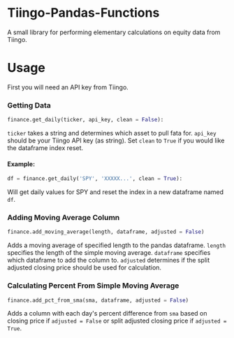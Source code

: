 # Tiingo-Pandas-Functions
A small library for performing elementary calculations on equity data from Tiingo.


# Usage

First you will need an API key from Tiingo.

### Getting Data

```python
finance.get_daily(ticker, api_key, clean = False):
```
`ticker` takes a string and determines which asset to pull fata for. `api_key` should be your Tiingo API key (as string). Set `clean` to `True` if you would like the dataframe index reset.
#### Example:
```python
df = finance.get_daily('SPY', 'XXXXX...', clean = True):
```
Will get daily values for SPY and reset the index in a new dataframe named `df`.

### Adding Moving Average Column
```python
finance.add_moving_average(length, dataframe, adjusted = False)
```
Adds a moving average of specified length to the pandas dataframe. `length` specifies the length of the simple moving average. `dataframe` specifies which dataframe to add the column to. `adjusted` determines if the split adjusted closing price should be used for calculation.

### Calculating Percent From Simple Moving Average
```python
finance.add_pct_from_sma(sma, dataframe, adjusted = False)
```
Adds a column with each day's percent difference from `sma` based on closing price if `adjusted = False` or split adjusted closing price if `adjusted = True`.
